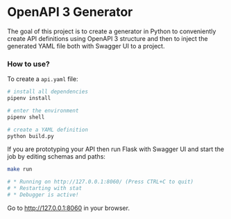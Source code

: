 # OpenAPI 3 Generator

The goal of this project is to create a generator in Python to conveniently create
API definitions using OpenAPI 3 structure and then to inject the generated YAML file
both with Swagger UI to a project.

### How to use?

To create a `api.yaml` file:

```bash
# install all dependencies
pipenv install

# enter the environment
pipenv shell

# create a YAML definition
python build.py
```

If you are prototyping your API then run Flask with Swagger UI and start
the job by editing schemas and paths:

```bash
make run

# * Running on http://127.0.0.1:8060/ (Press CTRL+C to quit)
# * Restarting with stat
# * Debugger is active!
```

Go to http://127.0.0.1:8060 in your browser.
